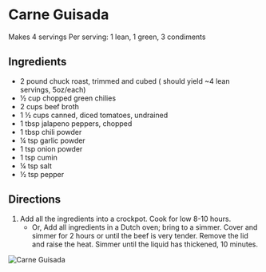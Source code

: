 # Carne Guisada

Makes 4 servings
Per serving: 1 lean, 1 green, 3 condiments

## Ingredients
* 2 pound chuck roast, trimmed and cubed ( should yield ~4 lean servings, 5oz/each)
* ½ cup chopped green chilies
* 2 cups beef broth
* 1 ½ cups canned, diced tomatoes, undrained
* 1 tbsp jalapeno peppers, chopped
* 1 tbsp chili powder
* ¼ tsp garlic powder
* 1 tsp onion powder
* 1 tsp cumin
* ¼ tsp salt
* ½ tsp pepper

## Directions
1. Add all the ingredients into a crockpot. Cook for low 8-10 hours.
	- Or, Add all ingredients in a Dutch oven; bring to a simmer. Cover and simmer for 2 hours or until the beef is very tender. Remove the lid and raise the heat. Simmer until the liquid has thickened, 10 minutes. 

![Carne Guisada](./Carne%20Guisada.png)

